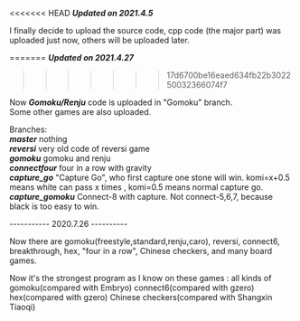 <<<<<<< HEAD
***Updated on 2021.4.5***

I finally decide to upload the source code, cpp code (the major part) was uploaded just now, others will be uploaded later.



=======
***Updated on 2021.4.27***  
>>>>>>> 17d6700be16eaed634fb22b302250032366074f7

Now ***Gomoku/Renju*** code is uploaded in "Gomoku" branch.  
Some other games are also uploaded.  

Branches:  
***master***          nothing  
***reversi***         very old code of reversi game  
***gomoku***          gomoku and renju  
***connectfour***     four in a row with gravity  
***capture_go***      "Capture Go", who first capture one stone will win. komi=x+0.5 means white can pass x times , komi=0.5 means normal capture go.  
***capture_gomoku***  Connect-8 with capture. Not connect-5,6,7, because black is too easy to win.   



----------- 2020.7.26 ----------

Now there are gomoku(freestyle,standard,renju,caro), reversi, connect6, breakthrough, hex, "four in a row", Chinese checkers, and many board games.

Now it's the strongest program as I know on these games : 
all kinds of gomoku(compared with Embryo)
connect6(compared with gzero)
hex(compared with gzero)
Chinese checkers(compared with Shangxin Tiaoqi)

